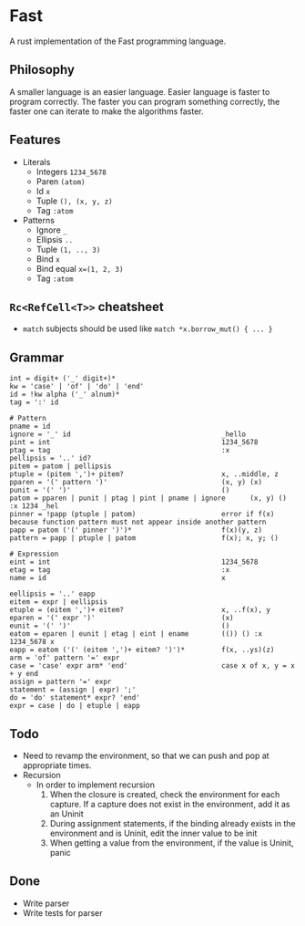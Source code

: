 # Fast

A rust implementation of the Fast programming language.

## Philosophy

A smaller language is an easier language. Easier language is faster to program correctly. The faster you can program something correctly, the faster one can iterate to make the algorithms faster.

## Features

- Literals
    - Integers `1234_5678`
    - Paren `(atom)`
    - Id `x`
    - Tuple `(), (x, y, z)`
    - Tag `:atom`
- Patterns
    - Ignore `_`
    - Ellipsis `..`
    - Tuple `(1, .., 3)`
    - Bind `x`
    - Bind equal `x=(1, 2, 3)`
    - Tag `:atom`

## `Rc<RefCell<T>>` cheatsheet

- `match` subjects should be used like `match *x.borrow_mut() { ... }`

## Grammar

```
int = digit+ ('_' digit+)*
kw = 'case' | 'of' | 'do' | 'end'
id = !kw alpha ('_' alnum)*
tag = ':' id

# Pattern
pname = id
ignore = '_' id                                     _hello
pint = int                                          1234_5678
ptag = tag                                          :x
pellipsis = '..' id?
pitem = patom | pellipsis
ptuple = (pitem ',')+ pitem?                        x, ..middle, z
pparen = '(' pattern ')'                            (x, y) (x)
punit = '(' ')'                                     ()
patom = pparen | punit | ptag | pint | pname | ignore      (x, y) () :x 1234 _hel
pinner = !papp (ptuple | patom)                     error if f(x) because function pattern must not appear inside another pattern
papp = patom ('(' pinner ')')*                      f(x)(y, z)
pattern = papp | ptuple | patom                     f(x); x, y; ()

# Expression
eint = int                                          1234_5678
etag = tag                                          :x
name = id                                           x

eellipsis = '..' eapp
eitem = expr | eellipsis
etuple = (eitem ',')+ eitem?                        x, ..f(x), y
eparen = '(' expr ')'                               (x)
eunit = '(' ')'                                     ()
eatom = eparen | eunit | etag | eint | ename        (()) () :x 1234_5678 x
eapp = eatom ('(' (eitem ',')+ eitem? ')')*         f(x, ..ys)(z)
arm = 'of' pattern '=' expr
case = 'case' expr arm* 'end'                       case x of x, y = x + y end
assign = pattern '=' expr
statement = (assign | expr) ';'
do = 'do' statement* expr? 'end'
expr = case | do | etuple | eapp
```

## Todo

- Need to revamp the environment, so that we can push and pop at appropriate times.
- Recursion
    - In order to implement recursion
        1. When the closure is created, check the environment for each capture. If a capture does not exist in the environment, add it as an Uninit
        2. During assignment statements, if the binding already exists in the environment and is Uninit, edit the inner value to be init
        3. When getting a value from the environment, if the value is Uninit, panic

## Done

- Write parser
- Write tests for parser
